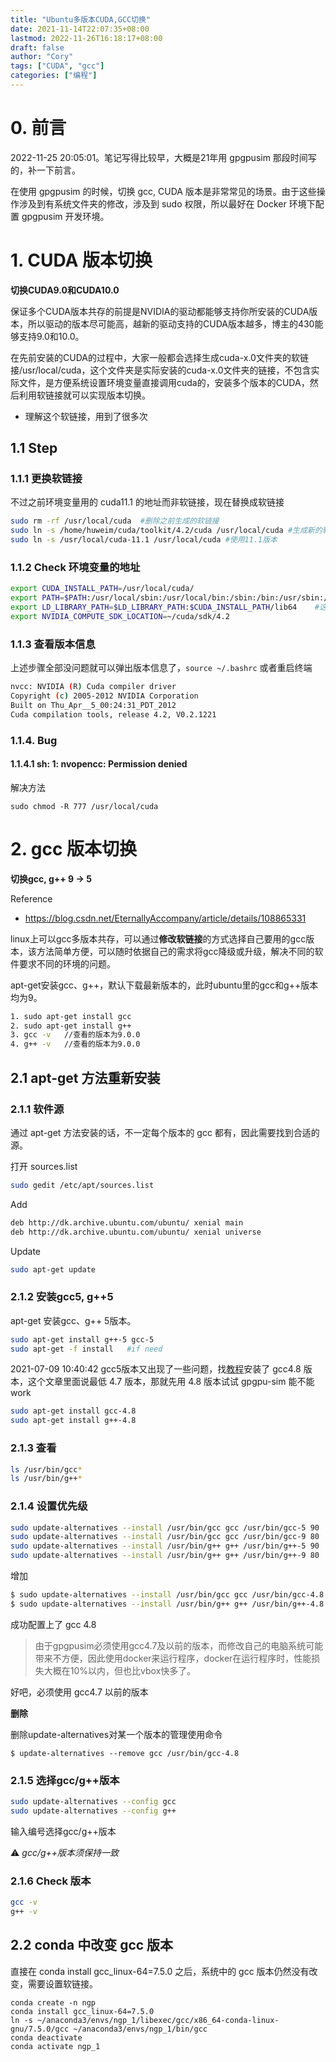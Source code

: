 ```yaml
---
title: "Ubuntu多版本CUDA,GCC切换"
date: 2021-11-14T22:07:35+08:00
lastmod: 2022-11-26T16:18:17+08:00
draft: false
author: "Cory"
tags: ["CUDA", "gcc"]
categories: ["编程"]
---
```


# 0. 前言
2022-11-25 20:05:01。笔记写得比较早，大概是21年用 gpgpusim 那段时间写的，补一下前言。

在使用 gpgpusim 的时候，切换 gcc, CUDA 版本是非常常见的场景。由于这些操作涉及到有系统文件夹的修改，涉及到 sudo 权限，所以最好在 Docker 环境下配置 gpgpusim 开发环境。

# 1. CUDA 版本切换

**切换CUDA9.0和CUDA10.0**

保证多个CUDA版本共存的前提是NVIDIA的驱动都能够支持你所安装的CUDA版本，所以驱动的版本尽可能高，越新的驱动支持的CUDA版本越多，博主的430能够支持9.0和10.0。

在先前安装的CUDA的过程中，大家一般都会选择生成cuda-x.0文件夹的软链接/usr/local/cuda，这个文件夹是实际安装的cuda-x.0文件夹的链接，不包含实际文件，是方便系统设置环境变量直接调用cuda的，安装多个版本的CUDA，然后利用软链接就可以实现版本切换。

+ 理解这个软链接，用到了很多次

## 1.1 Step

### 1.1.1 更换软链接

不过之前环境变量用的 cuda11.1 的地址而非软链接，现在替换成软链接

```bash
sudo rm -rf /usr/local/cuda  #删除之前生成的软链接
sudo ln -s /home/huweim/cuda/toolkit/4.2/cuda /usr/local/cuda #生成新的软链接
sudo ln -s /usr/local/cuda-11.1 /usr/local/cuda	#使用11.1版本
```

### 1.1.2 Check 环境变量的地址

```bash
export CUDA_INSTALL_PATH=/usr/local/cuda/
export PATH=$PATH:/usr/local/sbin:/usr/local/bin:/sbin:/bin:/usr/sbin:/usr/bin:$CUDA_INSTALL_PATH/bin:$MPI_ROOT/bin
export LD_LIBRARY_PATH=$LD_LIBRARY_PATH:$CUDA_INSTALL_PATH/lib64	#这个不用改
export NVIDIA_COMPUTE_SDK_LOCATION=~/cuda/sdk/4.2
```

### 1.1.3 查看版本信息

上述步骤全部没问题就可以弹出版本信息了，`source ~/.bashrc` 或者重启终端

```bash
nvcc: NVIDIA (R) Cuda compiler driver
Copyright (c) 2005-2012 NVIDIA Corporation
Built on Thu_Apr__5_00:24:31_PDT_2012
Cuda compilation tools, release 4.2, V0.2.1221
```

### 1.1.4. Bug

#### 1.1.4.1 sh: 1: nvopencc: Permission denied

解决方法

```shell
sudo chmod -R 777 /usr/local/cuda
```

# 2. gcc 版本切换

**切换gcc, g++ 9 -> 5**

Reference

+ https://blog.csdn.net/EternallyAccompany/article/details/108865331

linux上可以gcc多版本共存，可以通过**修改软链接**的方式选择自己要用的gcc版本，该方法简单方便，可以随时依据自己的需求将gcc降级或升级，解决不同的软件要求不同的环境的问题。

apt-get安装gcc、g++，默认下载最新版本的，此时ubuntu里的gcc和g++版本均为9。

```bash
1. sudo apt-get install gcc
2. sudo apt-get install g++
3. gcc -v   //查看的版本为9.0.0
4. g++ -v   //查看的版本为9.0.0
```
## 2.1 apt-get 方法重新安装

### 2.1.1 软件源

通过 apt-get 方法安装的话，不一定每个版本的 gcc 都有，因此需要找到合适的源。

打开 sources.list

```bash
sudo gedit /etc/apt/sources.list
```

Add

```bash
deb http://dk.archive.ubuntu.com/ubuntu/ xenial main
deb http://dk.archive.ubuntu.com/ubuntu/ xenial universe
```

Update

```bash
sudo apt-get update
```

### 2.1.2 安装gcc5, g++5

apt-get 安装gcc、g++ 5版本。

```bash
sudo apt-get install g++-5 gcc-5
sudo apt-get -f install   #if need 
```

2021-07-09 10:40:42 gcc5版本又出现了一些问题，找[教程](https://blog.csdn.net/qq_42566274/article/details/106399531)安装了 gcc4.8 版本，这个文章里面说最低 4.7 版本，那就先用 4.8 版本试试 gpgpu-sim 能不能 work

```bash
sudo apt-get install gcc-4.8
sudo apt-get install g++-4.8
```



### 2.1.3 查看

```bash
ls /usr/bin/gcc*
ls /usr/bin/g++*
```

### 2.1.4 设置优先级

```bash
sudo update-alternatives --install /usr/bin/gcc gcc /usr/bin/gcc-5 90
sudo update-alternatives --install /usr/bin/gcc gcc /usr/bin/gcc-9 80
sudo update-alternatives --install /usr/bin/g++ g++ /usr/bin/g++-5 90
sudo update-alternatives --install /usr/bin/g++ g++ /usr/bin/g++-9 80
```

增加

```bash
$ sudo update-alternatives --install /usr/bin/gcc gcc /usr/bin/gcc-4.8 95
$ sudo update-alternatives --install /usr/bin/g++ g++ /usr/bin/g++-4.8 95
```

成功配置上了 gcc 4.8

> 由于gpgpusim必须使用gcc4.7及以前的版本，而修改自己的电脑系统可能带来不方便，因此使用docker来运行程序，docker在运行程序时，性能损失大概在10%以内，但也比vbox快多了。

好吧，必须使用 gcc4.7 以前的版本

**删除**

删除update-alternatives对某一个版本的管理使用命令

```shell
$ update-alternatives --remove gcc /usr/bin/gcc-4.8
```

### 2.1.5 选择gcc/g++版本

```bash
sudo update-alternatives --config gcc
sudo update-alternatives --config g++
```

输入编号选择gcc/g++版本

:warning: *gcc/g++版本须保持一致*

### 2.1.6 Check 版本

```bash
gcc -v
g++ -v
```

## 2.2 conda 中改变 gcc 版本

直接在 conda install gcc_linux-64=7.5.0 之后，系统中的 gcc 版本仍然没有改变，需要设置软链接。

```shell
conda create -n ngp
conda install gcc_linux-64=7.5.0
ln -s ~/anaconda3/envs/ngp_1/libexec/gcc/x86_64-conda-linux-gnu/7.5.0/gcc ~/anaconda3/envs/ngp_1/bin/gcc
conda deactivate
conda activate ngp_1
```

